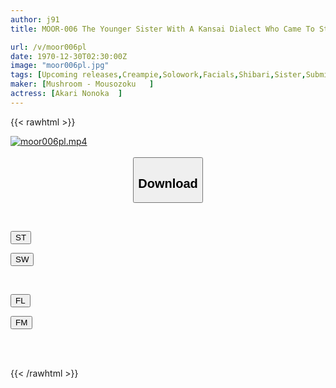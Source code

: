 ```yaml
---
author: j91
title: MOOR-006 The Younger Sister With A Kansai Dialect Who Came To Stay With Me On Holiday Had Grown Into A Super Masochist (and Had Big Breasts), So I Trained Her To Have Sex Without Telling Her Parents For 1 Night And 2 Days. Nonoka Yukari.

url: /v/moor006pl
date: 1970-12-30T02:30:00Z
image: "moor006pl.jpg"
tags: [Upcoming releases,Creampie,Solowork,Facials,Shibari,Sister,Submissive Woman	 ]
maker: [Mushroom - Mousozoku   ]
actress: [Akari Nonoka  ]
---
```



{{< rawhtml >}}

<div class="video" data-videoid="pending_link_2.html">
    <a href="javascript:;">
        <img src="/v/moor006pl/moor006pl.jpg" width="WIDTH" height="HEIGHT" alt="moor006pl.mp4" loading="lazy">
    </a>
</div>

<script type="text/javascript" src="https://j91.asia/asset/on-demand-pend.js"></script>

<br>
  <link rel="stylesheet" href="https://j91.asia/asset/bs5.css">
  
  <center>
  <button class="btn btn-primary" type="button" data-bs-toggle="collapse" data-bs-target=".multi-collapse" aria-expanded="false" aria-controls="multiCollapseExample1 multiCollapseExample2"><h2>Download</h2></button></center>
</p>
<div class="row">
  <div class="col">
    <div class="collapse multi-collapse" id="multiCollapseExample1">
      <div class="card card-body">
	      	      <br>
<div class="buttons">  
<p><a href="https://j91.asia/pending_link_2.html" target="_blank"><button class="btn-hover color-3"><i class="fa fa-download"></i> ST</button></a></p>
<p><a href="https://j91.asia/pending_link_2.html" target="_blank"><button class="btn-hover color-2"><i class="fa fa-download"></i> SW</button></a></p></div>
    </div>
  </div>
</div>
  <div class="col">
    <div class="collapse multi-collapse" id="multiCollapseExample2">
      <div class="card card-body">
	      <br>
<div class="buttons">
<p><a href="https://j91.asia/pending_link_2.html" target="_blank"><button class="btn-hover color-9"><i class="fa fa-download"></i> FL</button></a></p>
<p><a href="https://j91.asia/pending_link_2.html" target="_blank"><button class="btn-hover color-8"><i class="fa fa-download"></i> FM</button></a></p></div>
<br><br>
      </div>
    </div>
  </div>
</div>

{{< /rawhtml >}}
